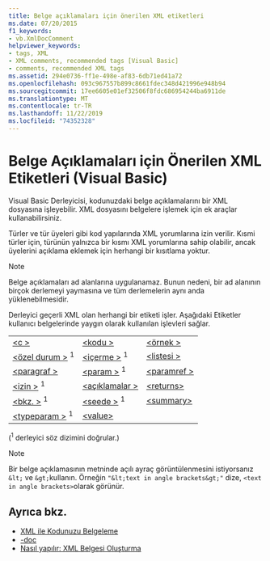 ```yaml
---
title: Belge açıklamaları için önerilen XML etiketleri
ms.date: 07/20/2015
f1_keywords:
- vb.XmlDocComment
helpviewer_keywords:
- tags, XML
- XML comments, recommended tags [Visual Basic]
- comments, recommended XML tags
ms.assetid: 294e0736-ff1e-498e-af83-6db71ed41a72
ms.openlocfilehash: 093c967557b899c8661fdec348d421996e948b94
ms.sourcegitcommit: 17ee6605e01ef32506f8fdc686954244ba6911de
ms.translationtype: MT
ms.contentlocale: tr-TR
ms.lasthandoff: 11/22/2019
ms.locfileid: "74352328"
---
```

# <a name="recommended-xml-tags-for-documentation-comments-visual-basic"></a>Belge Açıklamaları için Önerilen XML Etiketleri (Visual Basic)
Visual Basic Derleyicisi, kodunuzdaki belge açıklamalarını bir XML dosyasına işleyebilir. XML dosyasını belgelere işlemek için ek araçlar kullanabilirsiniz.  
  
 Türler ve tür üyeleri gibi kod yapılarında XML yorumlarına izin verilir. Kısmi türler için, türünün yalnızca bir kısmı XML yorumlarına sahip olabilir, ancak üyelerini açıklama eklemek için herhangi bir kısıtlama yoktur.  
  
> [!NOTE]
> Belge açıklamaları ad alanlarına uygulanamaz. Bunun nedeni, bir ad alanının birçok derlemeyi yaymasına ve tüm derlemelerin aynı anda yüklenebilmesidir.  
  
 Derleyici geçerli XML olan herhangi bir etiketi işler. Aşağıdaki Etiketler kullanıcı belgelerinde yaygın olarak kullanılan işlevleri sağlar.  
  
||||  
|---|---|---|  
|[\<c >](../../../visual-basic/language-reference/xmldoc/c.md)|[\<kodu >](../../../visual-basic/language-reference/xmldoc/code.md)|[\<örnek >](../../../visual-basic/language-reference/xmldoc/example.md)|  
|[\<özel durum >](../../../visual-basic/language-reference/xmldoc/exception.md) <sup>1</sup>|[\<içerme >](../../../visual-basic/language-reference/xmldoc/include.md) <sup>1</sup>|[\<listesi >](../../../visual-basic/language-reference/xmldoc/list.md)|  
|[\<paragraf >](../../../visual-basic/language-reference/xmldoc/para.md)|[\<param >](../../../visual-basic/language-reference/xmldoc/param.md) <sup>1</sup>|[\<paramref >](../../../visual-basic/language-reference/xmldoc/paramref.md)|  
|[\<izin >](../../../visual-basic/language-reference/xmldoc/permission.md) <sup>1</sup>|[\<açıklamalar >](../../../visual-basic/language-reference/xmldoc/remarks.md)|[\<returns>](../../../visual-basic/language-reference/xmldoc/returns.md)|  
|[\<bkz. >](../../../visual-basic/language-reference/xmldoc/see.md) <sup>1</sup>|[\<seede >](../../../visual-basic/language-reference/xmldoc/seealso.md) <sup>1</sup>|[\<summary>](../../../visual-basic/language-reference/xmldoc/summary.md)|  
|[\<typeparam >](../../../visual-basic/language-reference/xmldoc/typeparam.md) <sup>1</sup>|[\<value>](../../../visual-basic/language-reference/xmldoc/value.md)||  
  
 (<sup>1</sup> derleyici söz dizimini doğrular.)  
  
> [!NOTE]
> Bir belge açıklamasının metninde açılı ayraç görüntülenmesini istiyorsanız `&lt;` ve `&gt;`kullanın. Örneğin `"&lt;text in angle brackets&gt;"` dize, `<text in angle brackets>`olarak görünür.  
  
## <a name="see-also"></a>Ayrıca bkz.

- [XML ile Kodunuzu Belgeleme](../../../visual-basic/programming-guide/program-structure/documenting-your-code-with-xml.md)
- [-doc](../../../visual-basic/reference/command-line-compiler/doc.md)
- [Nasıl yapılır: XML Belgesi Oluşturma](../../../visual-basic/programming-guide/program-structure/how-to-create-xml-documentation.md)
